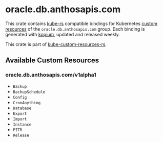 <!--
SPDX-FileCopyrightText: The kube-custom-resources-rs Authors
SPDX-License-Identifier: 0BSD
 -->

# oracle.db.anthosapis.com

This crate contains [kube-rs](https://kube.rs/) compatible bindings for Kubernetes [custom resources](https://kubernetes.io/docs/tasks/extend-kubernetes/custom-resources/custom-resource-definitions/) of the `oracle.db.anthosapis.com` group. Each binding is generated with [kopium](https://github.com/kube-rs/kopium), updated and released weekly.

This crate is part of [kube-custom-resources-rs](https://github.com/metio/kube-custom-resources-rs).

## Available Custom Resources

### oracle.db.anthosapis.com/v1alpha1
- `Backup`
- `BackupSchedule`
- `Config`
- `CronAnything`
- `Database`
- `Export`
- `Import`
- `Instance`
- `PITR`
- `Release`
